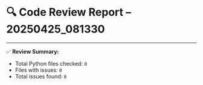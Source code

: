 # 🔍 Code Review Report – 20250425_081330

---

✅ **Review Summary:**
- Total Python files checked: `0`
- Files with issues: `0`
- Total issues found: `0`
